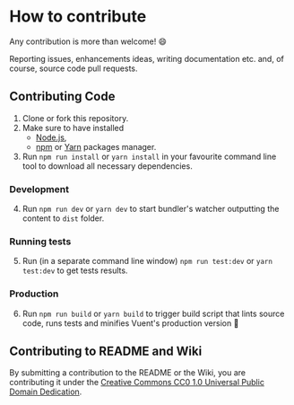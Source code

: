 # How to contribute

Any contribution is more than welcome! :smile:

Reporting issues, enhancements ideas, writing documentation etc. and, of course, source code pull requests.

## Contributing Code
1) Clone or fork this repository.
2) Make sure to have installed
   - [Node.js](https://nodejs.org/en/),
   - [npm](https://www.npmjs.com/) or [Yarn](yarnpkg.com/) packages manager.
3) Run `npm run install` or `yarn install` in your favourite command line tool to download all necessary dependencies.

### Development
4) Run `npm run dev` or `yarn dev` to start bundler's watcher outputting the content to `dist` folder.

### Running tests
5) Run (in a separate command line window) `npm run test:dev` or `yarn test:dev` to get tests results.

### Production
6) Run `npm run build` or `yarn build` to trigger build script that lints source code, runs tests and minifies Vuent's production version 🎉

## Contributing to README and Wiki
By submitting a contribution to the README or the Wiki, you are contributing it under the [Creative Commons CC0 1.0 Universal Public Domain Dedication](http://creativecommons.org/publicdomain/zero/1.0/).
